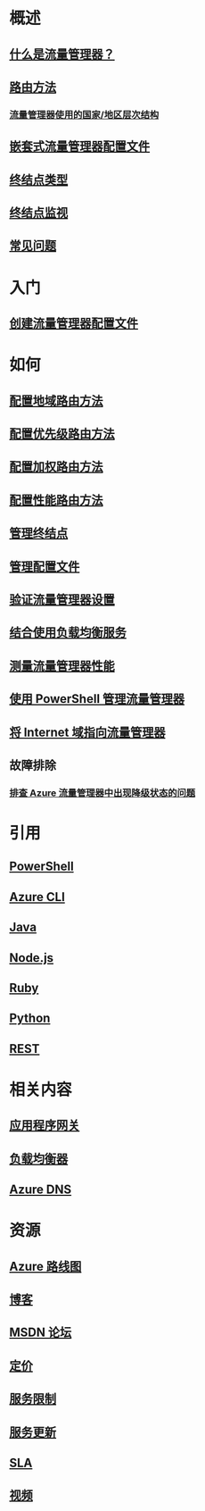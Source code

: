 

# 概述


## [什么是流量管理器？](traffic-manager-overview.md)


## [路由方法](traffic-manager-routing-methods.md)


### [流量管理器使用的国家/地区层次结构](traffic-manager-geographic-regions.md)


## [嵌套式流量管理器配置文件](traffic-manager-nested-profiles.md)


## [终结点类型](traffic-manager-endpoint-types.md)


## [终结点监视](traffic-manager-monitoring.md)


## [常见问题](traffic-manager-FAQs.md)



# 入门


## [创建流量管理器配置文件](traffic-manager-create-profile.md)



# 如何



## [配置地域路由方法](traffic-manager-configure-geographic-routing-method.md)


## [配置优先级路由方法](traffic-manager-configure-priority-routing-method.md)


## [配置加权路由方法](traffic-manager-configure-weighted-routing-method.md)


## [配置性能路由方法](traffic-manager-configure-performance-routing-method.md)


## [管理终结点](traffic-manager-manage-endpoints.md)


## [管理配置文件](traffic-manager-manage-profiles.md)


## [验证流量管理器设置](traffic-manager-testing-settings.md)


## [结合使用负载均衡服务](traffic-manager-load-balancing-azure.md)


## [测量流量管理器性能](traffic-manager-performance-considerations.md)


## [使用 PowerShell 管理流量管理器](traffic-manager-powershell-arm.md)


## [将 Internet 域指向流量管理器](traffic-manager-point-internet-domain.md)


## 故障排除


### [排查 Azure 流量管理器中出现降级状态的问题](traffic-manager-troubleshooting-degraded.md)



# 引用


## [PowerShell](/powershell/module/azurerm.trafficmanager)


## [Azure CLI](/cli/azure/network/traffic-manager)


## [Java](/java/api/com.microsoft.azure.management.trafficmanager)


## [Node.js](http://azure.github.io/azure-sdk-for-node/azure-arm-trafficmanager/latest/)


## [Ruby](http://www.rubydoc.info/gems/azure_mgmt_traffic_manager)


## [Python](http://azure-sdk-for-python.readthedocs.io/en/latest/sample_azure-mgmt-trafficmanager.html)


## [REST](https://msdn.microsoft.com/library/mt163667.aspx)



# 相关内容


## [应用程序网关](/azure/application-gateway/)


## [负载均衡器](/azure/load-balancer/)


## [Azure DNS](/azure/dns/)



# 资源


## [Azure 路线图](https://azure.microsoft.com/roadmap/)


## [博客](https://azure.microsoft.com/blog/topics/networking/)


## [MSDN 论坛](https://social.msdn.microsoft.com/Forums/en-US/home?forum=WAVirtualMachinesVirtualNetwork)


## [定价](https://azure.microsoft.com/pricing/details/traffic-manager/)


## [服务限制](../azure-subscription-service-limits.md#traffic-manager-limits)


## [服务更新](https://azure.microsoft.com/updates/?product=traffic-manager)


## [SLA](https://azure.microsoft.com/support/legal/sla/traffic-manager/)


## [视频](https://azure.microsoft.com/resources/videos/index/?services=traffic-manager)
